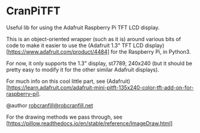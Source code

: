 # CranPiTFT
Useful lib for using the Adafruit Raspberry Pi TFT LCD display.

This is an object-oriented wrapper (such as it is) around various bits of code to make
it easier to use the (Adafruit 1.3" TFT LCD display)[https://www.adafruit.com/product/4484] for the Raspberry Pi, in Python3.

For now, it only supports the 1.3" display, st7789, 240x240 (but it should be pretty easy
  to modify it for the other similar Adafruit displays).

For much info on this cool little part, see (Adafruit)[https://learn.adafruit.com/adafruit-mini-pitft-135x240-color-tft-add-on-for-raspberry-pi].


@author robcranfill@robcranfill.net

For the drawing methods we pass through, see [https://pillow.readthedocs.io/en/stable/reference/ImageDraw.html]
